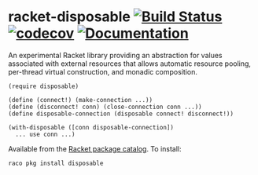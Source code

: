 # racket-disposable [![Build Status](https://travis-ci.org/jackfirth/racket-disposable.svg?branch=master)](https://travis-ci.org/jackfirth/racket-disposable) [![codecov](https://codecov.io/gh/jackfirth/racket-disposable/branch/master/graph/badge.svg)](https://codecov.io/gh/jackfirth/racket-disposable) [![Documentation](https://img.shields.io/badge/read-documentation-blue.svg)](http://docs.racket-lang.org/disposable/)
An experimental Racket library providing an abstraction for values associated with external resources that allows automatic resource pooling, per-thread virtual construction, and monadic composition.

```racket
(require disposable)

(define (connect!) (make-connection ...))
(define (disconnect! conn) (close-connection conn ...))
(define disposable-connection (disposable connect! disconnect!))

(with-disposable ([conn disposable-connection])
  ... use conn ...)
```

Available from the [Racket package catalog](http://pkgs.racket-lang.org/). To install:

```bash
raco pkg install disposable
```

